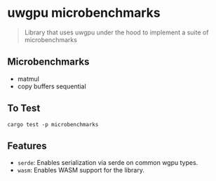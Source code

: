 # uwgpu microbenchmarks

> Library that uses uwgpu under the hood to implement a suite of microbenchmarks

## Microbenchmarks

- matmul
- copy buffers sequential

## To Test

```not_rust
cargo test -p microbenchmarks
```

## Features

- `serde`: Enables serialization via serde on common wgpu types.
- `wasm`: Enables WASM support for the library.

